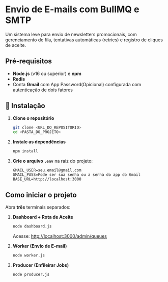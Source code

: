 # Envio de E-mails com BullMQ e SMTP 

Um sistema leve para envio de newsletters promocionais, com gerenciamento de fila, tentativas automáticas (retries) e registro de cliques de aceite.

## Pré-requisitos

* **Node.js** (v16 ou superior) e **npm**
* **Redis** 
* Conta **Gmail** com App Password(Opicional) configurada com autenticação de dois fatores

## 🚀 Instalação

1. **Clone o repositório**

   ```bash
   git clone <URL_DO_REPOSITORIO>
   cd <PASTA_DO_PROJETO>
   ```

2. **Instale as dependências**

   ```bash
   npm install
   ```

3. **Crie o arquivo `.env`** na raiz do projeto:

   ```env
   GMAIL_USER=seu.email@gmail.com
   GMAIL_PASS=Pode ser sua senha ou a senha do app do Gmail
   BASE_URL=http://localhost:3000   
   ```

## Como iniciar o projeto

Abra **três** terminais separados:

1. **Dashboard + Rota de Aceite**

   ```bash
   node dashboard.js
   ```

   Acesse: [http://localhost:3000/admin/queues](http://localhost:3000/admin/queues)

2. **Worker (Envio de E-mail)**

   ```bash
   node worker.js
   ```

3. **Producer (Enfileirar Jobs)**

   ```bash
   node producer.js
   ```

